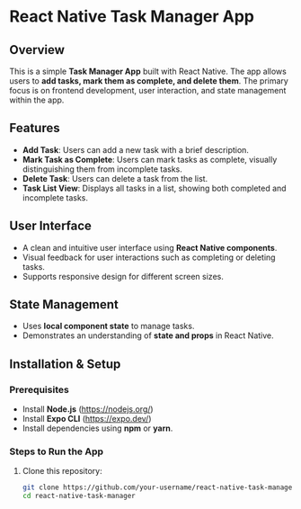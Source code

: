 # React Native Task Manager App

## Overview
This is a simple **Task Manager App** built with React Native. The app allows users to **add tasks, mark them as complete, and delete them**. The primary focus is on frontend development, user interaction, and state management within the app.

## Features
- **Add Task**: Users can add a new task with a brief description.
- **Mark Task as Complete**: Users can mark tasks as complete, visually distinguishing them from incomplete tasks.
- **Delete Task**: Users can delete a task from the list.
- **Task List View**: Displays all tasks in a list, showing both completed and incomplete tasks.

## User Interface
- A clean and intuitive user interface using **React Native components**.
- Visual feedback for user interactions such as completing or deleting tasks.
- Supports responsive design for different screen sizes.

## State Management
- Uses **local component state** to manage tasks.
- Demonstrates an understanding of **state and props** in React Native.

## Installation & Setup

### Prerequisites
- Install **Node.js** (https://nodejs.org/)
- Install **Expo CLI** (https://expo.dev/)
- Install dependencies using **npm** or **yarn**.

### Steps to Run the App
1. Clone this repository:
   ```sh
   git clone https://github.com/your-username/react-native-task-manager.git
   cd react-native-task-manager
